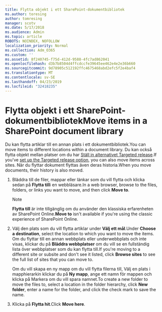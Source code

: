 ```yaml
---
title: Flytta objekt i ett SharePoint-dokumentbibliotek
ms.author: toresing
author: tomresing
manager: scotv
ms.date: 5/17/2018
ms.audience: Admin
ms.topic: article
ROBOTS: NOINDEX, NOFOLLOW
localization_priority: Normal
ms.collection: Adm_O365
ms.custom: ''
ms.assetid: 8f240745-f75d-412d-9588-4fc7ad862041
ms.openlocfilehash: d3b7b8504d4ffcdccfe39645ee462e4e2e36b660
ms.sourcegitcommit: 9d78905c512192ffc4675468abd2efc5f2e4baf4
ms.translationtype: MT
ms.contentlocale: sv-SE
ms.lasthandoff: 04/23/2019
ms.locfileid: "32418235"
---
```

# <a name="move-items-in-a-sharepoint-document-library"></a><span data-ttu-id="a0150-102">Flytta objekt i ett SharePoint-dokumentbibliotek</span><span class="sxs-lookup"><span data-stu-id="a0150-102">Move items in a SharePoint document library</span></span>

<span data-ttu-id="a0150-103">Du kan flytta artiklar till en annan plats i ett dokumentbibliotek.</span><span class="sxs-lookup"><span data-stu-id="a0150-103">You can move items to different locations within a document library.</span></span> <span data-ttu-id="a0150-104">Du kan också flytta objekt mellan platser om du har [Ställ in alternativet Targeted release](https://go.microsoft.com/fwlink/?linkid=622980).</span><span class="sxs-lookup"><span data-stu-id="a0150-104">If you've [set up the Targeted release option](https://go.microsoft.com/fwlink/?linkid=622980), you can also move items across sites.</span></span> <span data-ttu-id="a0150-105">När du flyttar dokument flyttas även deras historia.</span><span class="sxs-lookup"><span data-stu-id="a0150-105">When you move documents, their history is also moved.</span></span>
  
1. <span data-ttu-id="a0150-106">Bläddra till de filer, mappar eller länkar som du vill flytta och klicka sedan på **Flytta till**i en webbläsare.</span><span class="sxs-lookup"><span data-stu-id="a0150-106">In a web browser, browse to the files, folders, or links you want to move, and then click **Move to**.</span></span>
    
    > [!NOTE]
    > <span data-ttu-id="a0150-107">**Flytta till** är inte tillgänglig om du använder den klassiska erfarenheten av SharePoint Online.</span><span class="sxs-lookup"><span data-stu-id="a0150-107">**Move to** isn't available if you're using the classic experience of SharePoint Online.</span></span> 
  
2. <span data-ttu-id="a0150-108">Välj den plats som du vill flytta artiklar under **Välj ett mål**.</span><span class="sxs-lookup"><span data-stu-id="a0150-108">Under **Choose a destination**, select the location to which you want to move the items.</span></span> <span data-ttu-id="a0150-109">Om du flyttar till en annan webbplats eller underwebbplats och inte visas, klickar du på **Bläddra webbplatser** om du vill se en fullständig lista över webbplatser som du kan flytta till.</span><span class="sxs-lookup"><span data-stu-id="a0150-109">If you're moving to a different site or subsite and don't see it listed, click **Browse sites** to see the full list of sites that you can move to.</span></span> 
    
    <span data-ttu-id="a0150-110">Om du vill skapa en ny mapp om du vill flytta filerna till, Välj en plats i mapphierarkin klickar du på **Ny mapp**, ange ett namn för mappen och klicka på Markera om du vill spara namnet.</span><span class="sxs-lookup"><span data-stu-id="a0150-110">To create a new folder to move the files to, select a location in the folder hierarchy, click **New folder**, enter a name for the folder, and click the check mark to save the name.</span></span>
    
3. <span data-ttu-id="a0150-111">Klicka på **Flytta hit**.</span><span class="sxs-lookup"><span data-stu-id="a0150-111">Click **Move here**.</span></span>
    


